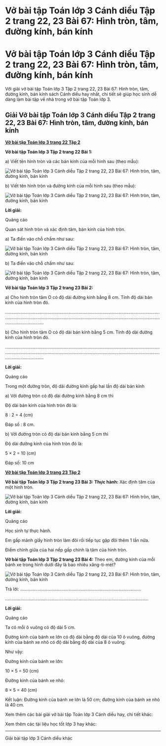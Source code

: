 # Vở bài tập Toán lớp 3 Cánh diều Tập 2 trang 22, 23 Bài 67: Hình tròn, tâm, đường kính, bán kính

# Vở bài tập Toán lớp 3 Cánh diều Tập 2 trang 22, 23 Bài 67: Hình tròn, tâm, đường kính, bán kính

Với giải vở bài tập Toán lớp 3 Tập 2 trang 22, 23 Bài 67: Hình tròn, tâm, đường kính, bán kính sách Cánh diều hay nhất, chi tiết sẽ giúp học sinh dễ dàng làm bài tập về nhà trong vở bài tập Toán lớp 3.

## Giải Vở bài tập Toán lớp 3 Cánh diều Tập 2 trang 22, 23 Bài 67: Hình tròn, tâm, đường kính, bán kính

[**Vở bài tập Toán lớp 3 trang 22 Tập 2**](https://vietjack.com/vbt-toan-3-cd/vbt-toan-lop-3-trang-22-tap-2.jsp)

**Vở bài tập Toán lớp 3 Tập 2 trang 22 Bài 1:**

a) Viết tên hình tròn và các bán kính của mỗi hình sau (theo mẫu):

![Vở bài tập Toán lớp 3 Cánh diều Tập 2 trang 22, 23 Bài 67: Hình tròn, tâm, đường kính, bán kính](https://vietjack.com/vbt-toan-3-cd/images/hinh-tron-tam-duong-kinh-ban-kinh-152523.PNG)

b) Viết tên hình tròn và đường kính của mỗi hình sau (theo mẫu):

![Vở bài tập Toán lớp 3 Cánh diều Tập 2 trang 22, 23 Bài 67: Hình tròn, tâm, đường kính, bán kính](https://vietjack.com/vbt-toan-3-cd/images/hinh-tron-tam-duong-kinh-ban-kinh-152525.PNG)

**Lời giải:**

Quảng cáo

Quan sát hình tròn và xác định tâm, bán kính của hình tròn.

a) Ta điền vào chỗ chấm như sau:

![Vở bài tập Toán lớp 3 Cánh diều Tập 2 trang 22, 23 Bài 67: Hình tròn, tâm, đường kính, bán kính](https://vietjack.com/vbt-toan-3-cd/images/hinh-tron-tam-duong-kinh-ban-kinh-152526.PNG)

b) Ta điền vào chỗ chấm như sau:

![Vở bài tập Toán lớp 3 Cánh diều Tập 2 trang 22, 23 Bài 67: Hình tròn, tâm, đường kính, bán kính](https://vietjack.com/vbt-toan-3-cd/images/hinh-tron-tam-duong-kinh-ban-kinh-152528.PNG)

**Vở bài tập Toán lớp 3 Tập 2 trang 23 Bài 2:**

a) Cho hình tròn tâm O có độ dài đường kính bằng 8 cm. Tính độ dài bán kính của hình tròn đó.

……………………………………………………………………….…………………………………………………………………………………………….……………………………………………………………………………….

b) Cho hình tròn tâm O có độ dài bán kính bằng 5 cm. Tính độ dài đường kính của hình tròn đó.

………………………………………………………………………….…………………………………………………………………………………………….…………………………………………………………………………….

**Lời giải:**

Quảng cáo

Trong một đường tròn, độ dài đường kính gấp hai lần độ dài bán kính

a) Với đường tròn có độ dài đường kính bằng 8 cm thì 

Độ dài bán kính của hình tròn đó là:

8 : 2 = 4 (cm)

Đáp số : 8 cm.

b) Với đường tròn có độ dài bán kính bằng 5 cm thì

Độ dài đường kính của hình tròn đó là:

5 × 2 = 10 (cm)

Đáp số: 10 cm 

[**Vở bài tập Toán lớp 3 trang 23 Tập 2**](https://vietjack.com/vbt-toan-3-cd/vbt-toan-lop-3-trang-23-tap-2.jsp)

**Vở bài tập Toán lớp 3 Tập 2 trang 23 Bài 3:** **Thực hành:** Xác định tâm của một hình tròn.

![Vở bài tập Toán lớp 3 Cánh diều Tập 2 trang 22, 23 Bài 67: Hình tròn, tâm, đường kính, bán kính](https://vietjack.com/vbt-toan-3-cd/images/hinh-tron-tam-duong-kinh-ban-kinh-152524.PNG)

**Lời giải:**

Quảng cáo

Học sinh tự thực hành.

Em gấp mảnh giấy hình tròn làm đôi rồi tiếp tục gập đôi thêm 1 lần nữa.

Điểm chính giữa của hai nếp gấp chính là tâm của hình tròn.

**Vở bài tập Toán lớp 3 Tập 2 trang 23 Bài 4:** Theo em, đường kính của mỗi bánh xe trong hình dưới đây là bao nhiêu xăng-ti-mét?

![Vở bài tập Toán lớp 3 Cánh diều Tập 2 trang 22, 23 Bài 67: Hình tròn, tâm, đường kính, bán kính](https://vietjack.com/vbt-toan-3-cd/images/hinh-tron-tam-duong-kinh-ban-kinh-152527.PNG)

Trả lời: …………………………………………………………………………………….

……………………………………………………………………………………………..........

**Lời giải:**

Quảng cáo

Ta có mỗi ô vuông có độ dài 5 cm.

Đường kính của bánh xe lớn có độ dài bằng độ dài của 10 ô vuông, đường kính của bánh xe nhỏ có độ dài bằng độ dài của 8 ô vuông.

Như vậy:

Đường kính của bánh xe lớn: 

10 × 5 = 50 (cm)

Đường kính của bánh xe nhỏ: 

8 × 5 = 40 (cm)

Kết luận: Đường kính của bánh xe lớn là 50 cm; đường kính của bánh xe nhỏ là 40 cm.

Xem thêm các bài giải vở bài tập Toán lớp 3 Cánh diều hay, chi tiết khác:

Xem thêm các tài liệu học tốt lớp 3 hay khác:

* * *

Giải bài tập lớp 3 Cánh diều khác

